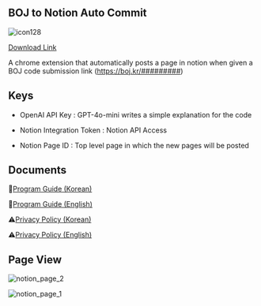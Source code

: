 ## BOJ to Notion Auto Commit


![icon128](https://github.com/user-attachments/assets/6f27c50d-d60d-42a2-9a96-b20f406a4b61)

[Download Link](https://chromewebstore.google.com/detail/boj-to-notion-auto-commit/loefcmlenimjioeanicpcgdoildpklhh?authuser=1&hl=ko)


A chrome extension that automatically posts a page in notion when given a BOJ code submission link (https://boj.kr/#########)



## Keys

* OpenAI API Key : GPT-4o-mini writes a simple explanation for the code

* Notion Integration Token : Notion API Access

* Notion Page ID : Top level page in which the new pages will be posted

## Documents

📖[Program Guide (Korean)](https://www.notion.so/chaseungjoon/Program-Layout-21289a00900680b6b631d14713c70d46?source=copy_link)

📖[Program Guide (English)](https://www.notion.so/chaseungjoon/Program-Guide-English-21589a009006809e9756c8fa76db93f3?source=copy_link)


⚠️[Privacy Policy (Korean)](https://www.notion.so/chaseungjoon/BOJ-to-Notion-Auto-Commit-Privacy-Policy-21289a0090068005b2aedf2d9ae4685d?source=copy_link)

⚠️[Privacy Policy (English)](https://www.notion.so/chaseungjoon/BOJ-to-Notion-Auto-Commit-Privacy-Policy-English-21589a009006805baed7edd39f1a9a2f?source=copy_link)

## Page View

![notion_page_2](https://github.com/user-attachments/assets/2c9b05bb-4cfe-4218-a9e5-a7c9133b2171)


![notion_page_1](https://github.com/user-attachments/assets/d436c04c-72da-4764-a94c-397160a20c31)



